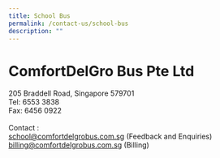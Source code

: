```yaml
---
title: School Bus
permalink: /contact-us/school-bus
description: ""
---
```

# ComfortDelGro Bus Pte Ltd

205 Braddell Road, Singapore 579701
<br>Tel: 6553 3838
<br>Fax: 6456 0922
<br><br>Contact : <br>
[school@comfortdelgrobus.com.sg](mailto:school@comfortdelgrobus.com.sg) (Feedback and Enquiries)<br>
[billing@comfortdelgrobus.com.sg](mailto:billing@comfortdelgrobus.com.sg) (Billing)